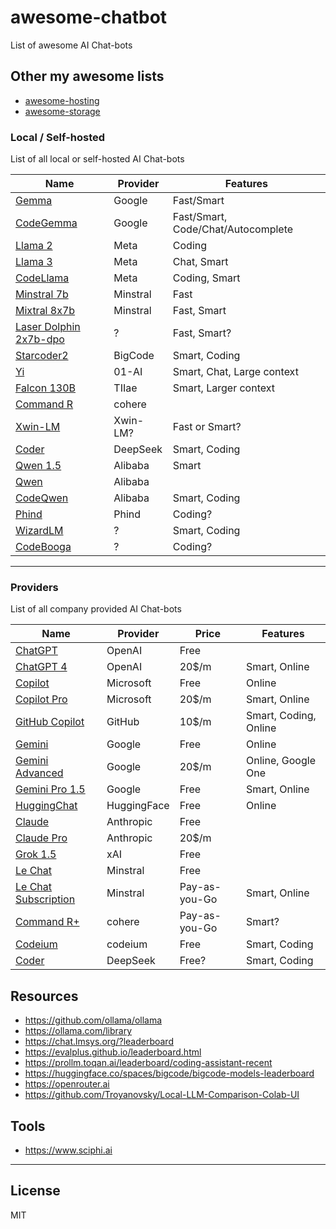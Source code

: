 # awesome-chatbot

List of awesome AI Chat-bots

## Other my awesome lists

- [awesome-hosting](https://github.com/dalisoft/awesome-hosting)
- [awesome-storage](https://github.com/dalisoft/awesome-storage)

### Local / Self-hosted

List of all local or self-hosted AI Chat-bots

| Name                                                                                        | Provider | Features                           |
| ------------------------------------------------------------------------------------------- | -------- | ---------------------------------- |
| [Gemma](https://huggingface.co/blog/gemma)                                                  | Google   | Fast/Smart                         |
| [CodeGemma](https://huggingface.co/blog/codegemma)                                          | Google   | Fast/Smart, Code/Chat/Autocomplete |
| [Llama 2](https://llama.meta.com/llama2)                                                    | Meta     | Coding                             |
| [Llama 3](https://llama.meta.com/llama3)                                                    | Meta     | Chat, Smart                        |
| [CodeLlama](https://github.com/meta-llama/codellama)                                        | Meta     | Coding, Smart                      |
| [Minstral 7b](https://docs.mistral.ai/models)                                               | Minstral | Fast                               |
| [Mixtral 8x7b](https://docs.mistral.ai/models)                                              | Minstral | Fast, Smart                        |
| [Laser Dolphin 2x7b-dpo](https://huggingface.co/macadeliccc/laser-dolphin-mixtral-2x7b-dpo) | ?        | Fast, Smart?                       |
| [Starcoder2](https://github.com/bigcode-project/starcoder2)                                 | BigCode  | Smart, Coding                      |
| [Yi](https://huggingface.co/01-ai)                                                          | 01-AI    | Smart, Chat, Large context         |
| [Falcon 130B](https://huggingface.co/tiiuae/falcon-180B)                                    | TIIae    | Smart, Larger context              |
| [Command R](https://huggingface.co/CohereForAI/c4ai-command-r-v01-4bit)                     | cohere   |                                    |
| [Xwin-LM](https://github.com/Xwin-LM/Xwin-LM)                                               | Xwin-LM? | Fast or Smart?                     |
| [Coder](https://huggingface.co/deepseek-ai)                                                 | DeepSeek | Smart, Coding                      |
| [Qwen 1.5](https://github.com/QwenLM/Qwen1.5)                                               | Alibaba  | Smart                              |
| [Qwen](https://github.com/QwenLM/Qwen)                                                      | Alibaba  |                                    |
| [CodeQwen](https://github.com/QwenLM/CodeQwen1.5)                                           | Alibaba  | Smart, Coding                      |
| [Phind](https://huggingface.co/Phind)                                                       | Phind    | Coding?                            |
| [WizardLM](https://github.com/nlpxucan/WizardLM)                                            | ?        | Smart, Coding                      |
| [CodeBooga](https://huggingface.co/oobabooga/CodeBooga-34B-v0.1)                            | ?        | Coding?                            |

---

### Providers

List of all company provided AI Chat-bots

| Name                                                                | Provider    | Price         | Features              |
| ------------------------------------------------------------------- | ----------- | ------------- | --------------------- |
| [ChatGPT](https://openai.com/chatgpt/pricing)                       | OpenAI      | Free          |                       |
| [ChatGPT 4](https://openai.com/chatgpt/pricing)                     | OpenAI      | 20$/m         | Smart, Online         |
| [Copilot](https://www.microsoft.com/en-us/microsoft-copilot)        | Microsoft   | Free          | Online                |
| [Copilot Pro](https://www.microsoft.com/en-us/microsoft-copilot)    | Microsoft   | 20$/m         | Smart, Online         |
| [GitHub Copilot](https://github.com/features/copilot/plans)         | GitHub      | 10$/m         | Smart, Coding, Online |
| [Gemini](https://gemini.google.com)                                 | Google      | Free          | Online                |
| [Gemini Advanced](https://gemini.google.com)                        | Google      | 20$/m         | Online, Google One    |
| [Gemini Pro 1.5](https://aistudio.google.com/app/waitlist/97445851) | Google      | Free          | Smart, Online         |
| [HuggingChat](https://huggingface.co/chat)                          | HuggingFace | Free          | Online                |
| [Claude](https://claude.ai)                                         | Anthropic   | Free          |                       |
| [Claude Pro](https://claude.ai)                                     | Anthropic   | 20$/m         |                       |
| [Grok 1.5](https://x.ai)                                            | xAI         | Free          |                       |
| [Le Chat](https://chat.mistral.ai/chat)                             | Minstral    | Free          |                       |
| [Le Chat Subscription](https://mistral.ai)                          | Minstral    | Pay-as-you-Go | Smart, Online         |
| [Command R+](https://cohere.com/command)                            | cohere      | Pay-as-you-Go | Smart?                |
| [Codeium](https://codeium.com)                                      | codeium     | Free          | Smart, Coding         |
| [Coder](https://coder.deepseek.com)                                 | DeepSeek    | Free?         | Smart, Coding         |

## Resources

- <https://github.com/ollama/ollama>
- <https://ollama.com/library>
- <https://chat.lmsys.org/?leaderboard>
- <https://evalplus.github.io/leaderboard.html>
- <https://prollm.toqan.ai/leaderboard/coding-assistant-recent>
- <https://huggingface.co/spaces/bigcode/bigcode-models-leaderboard>
- <https://openrouter.ai>
- <https://github.com/Troyanovsky/Local-LLM-Comparison-Colab-UI>

## Tools

- <https://www.sciphi.ai>

---

## License

MIT
